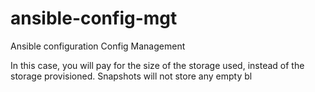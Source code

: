 # ansible-config-mgt
Ansible configuration
Config Management

In this case, you will pay for the size of the storage used, instead of the storage provisioned. Snapshots will not store any empty bl
